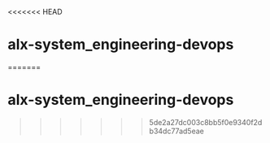 <<<<<<< HEAD
# alx-system_engineering-devops
=======
# alx-system_engineering-devops
>>>>>>> 5de2a27dc003c8bb5f0e9340f2db34dc77ad5eae
